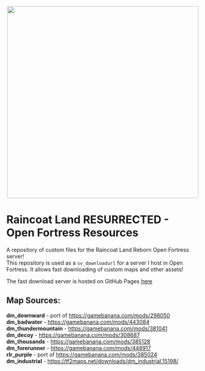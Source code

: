 <p align="center">
  <img src="https://toxxythetrash.github.io/RLR-OFResources/motd/banner_hw.png" width="500">
</p>

# Raincoat Land RESURRECTED - Open Fortress Resources
A repository of custom files for the Raincoat Land Reborn Open Fortress server!  
This repository is used as a `sv_downloadurl` for a server I host in Open Fortress. It allows fast downloading of custom maps and other assets!  

The fast download server is hosted on GitHub Pages [here](https://toxxythetrash.github.io/RLR-OFResources/open_fortress/)

## Map Sources:  
**dm_downward** - port of https://gamebanana.com/mods/298050  
**dm_badwater** - https://gamebanana.com/mods/443084  
**dm_thundermountain** - https://gamebanana.com/mods/381041  
**dm_decoy** - https://gamebanana.com/mods/308687  
**dm_thousands** - https://gamebanana.com/mods/385128  
**dm_forerunner** - https://gamebanana.com/mods/448917  
**rlr_purple** - port of https://gamebanana.com/mods/385024  
**dm_industrial** - https://tf2maps.net/downloads/dm_industrial.15198/  
